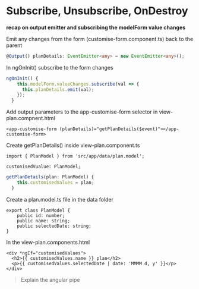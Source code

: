 # Subscribe, Unsubscribe, OnDestroy

**recap on output emitter and subscribing the modelForm value changes**

Emit any changes from the form \(customise-form.component.ts\) back to the parent 

```typescript
@Output() planDetails: EventEmitter<any> = new EventEmitter<any>();
```

In ngOnInit\(\) subscribe to the form changes

```typescript
ngOnInit() {
    this.modelForm.valueChanges.subscribe(val => {
      this.planDetails.emit(val);
    });
  }
```

Add output parameters to the app-customise-form selector in view-plan.compnent.html

```markup
<app-customise-form (planDetails)="getPlanDetails($event)"></app-customise-form>
```

Create getPlanDetails\(\) inside view-plan.component.ts 

```text
import { PlanModel } from 'src/app/data/plan.model';

custonisedVualue: PlanModel;
```

```typescript
getPlanDetails(plan: PlanModel) {
    this.customisedValues = plan;
  }
```

Create a plan.model.ts file in the data folder

```text
export class PlanModel {
    public id: number;
    public name: string;
    public selectedDate: string;
}
```

In the view-plan.components.html 

```markup
<div *ngIf="customisedValues">
  <h2>{{ customisedValues.name }} plan</h2>
  <p>{{ customisedValues.selectedDate | date: 'MMMM d, y' }}</p>
</div>
```

> Explain the angular pipe

